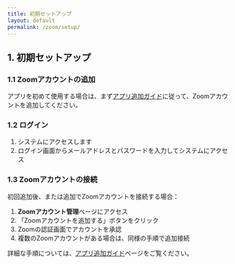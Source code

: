 ```yaml
---
title: 初期セットアップ
layout: default
permalink: /zoom/setup/
---
```


## 1. 初期セットアップ

### 1.1 Zoomアカウントの追加

アプリを初めて使用する場合は、まず[アプリ追加ガイド](/zoom/installation/)に従って、Zoomアカウントを追加してください。

### 1.2 ログイン
1. システムにアクセスします
2. ログイン画面からメールアドレスとパスワードを入力してシステムにアクセス

### 1.3 Zoomアカウントの接続

初回追加後、または追加でZoomアカウントを接続する場合：

1. **Zoomアカウント管理**ページにアクセス
2. 「Zoomアカウントを追加する」ボタンをクリック
3. Zoomの認証画面でアカウントを承認
4. 複数のZoomアカウントがある場合は、同様の手順で追加接続

詳細な手順については、[アプリ追加ガイド](/zoom/installation/)ページをご覧ください。


